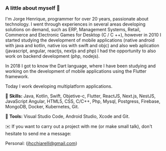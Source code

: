 ### A little about myself 💬

I'm Jorge Henrique, programmer for over 20 years, passionate about technology. I went through experiences in several areas developing solutions on demand, such as ERP, Management Systems, Retail, Commerce and Electronic Games for Desktop (C / C ++), however in 2010 I started studying the development of mobile applications (native android with java and kotlin, native ios with swift and objc) and also web aplication (javascript, angular, reactjs, nextjs and php) I had the opportunity to also work on backend development (php, nodejs).

In 2018 I got to know the Dart language, where I have been studying and working on the development of mobile applications using the Flutter framework.

Today I work developing multiplatform applications.

🐧 **Skills:** Java, Kotlin, Swift, Objetive-c, Flutter, ReactJS, Next.js, NestJS, JavaScript Angular, HTML5, CSS, C/C++, Php, Mysql, Postgress, Firebase, MongoDB, Docker, Kubernetes, Git.

🔨 **Tools:** Visual Studio Code, Android Studio, Xcode and Git. 

✉️ If you want to carry out a project with me (or make small talk), don't hesitate to send me a message:

Personal: (jhcchiarelli@gmail.com)

<!--
**jhchiarelli/jhchiarelli** is a ✨ _special_ ✨ repository because its `README.md` (this file) appears on your GitHub profile.

Here are some ideas to get you started:

- 🔭 I’m currently working on ...
- 🌱 I’m currently learning ...
- 👯 I’m looking to collaborate on ...
- 🤔 I’m looking for help with ...
- 💬 Ask me about ...
- 📫 How to reach me: ...
- 😄 Pronouns: ...
- ⚡ Fun fact: ...
-->
